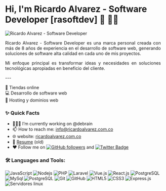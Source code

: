 # Hi, I'm Ricardo Alvarez - Software Developer [rasoftdev] 👋 👨‍💻

<img src="https://ricardoalvarez.com.co/assets/images/site/bannerGit.png" alt="Ricardo Alvarez - Software Developer">

<p align="justify">
Ricardo Alvarez - Software Developer es una marca personal creada con más de 8 años de experiencia en el desarrollo de software web, generando soluciones de software alta calidad en cada uno de mis proyectos.</p>
<p align="justify">
Mi enfoque principal es transformar ideas y necesidades en soluciones tecnológicas apropiadas en beneficio del cliente.
</p>
<p>
---

🛒 Tiendas online<br>
💻 Desarrollo de software web<br>
💽 Hosting y dominios web<br>
</p>

  
### ✨ Quick Facts

-   👨🏽‍💻 I’m currently working on @debrain
-   📫 How to reach me: info@ricardoalvarez.com.co
-   🌐 website: <a target="_blank" href="ricardoalvarez.com.co">ricardoalvarez.com.co</a>
-   📝 [Resume](https://drive.google.com/file/d/133DORKs_g-qGfoibV_JtRnGq-9iGkq-p/view?usp=sharing) (old)
-   ♥ Follow me on [![GitHub followers](https://img.shields.io/github/followers/rasoftdev?label=Follow&style=social)](https://github.com/rasoftdev/?tab=follow) and [![Twitter Badge](https://img.shields.io/badge/-@rasoftdev-1ca0f1?style=flat-square&labelColor=1ca0f1&logo=twitter&logoColor=white&link=https://twitter.com/rasoftdev)](https://twitter.com/aman_atg)

### 🛠️ Languages and Tools:

![JavaScript](https://img.shields.io/badge/-JavaScript-black?style=flat-square&logo=javascript)
![Nodejs](https://img.shields.io/badge/-Nodejs-black?style=flat-square&logo=Node.js)
![PHP](https://img.shields.io/badge/-PHP-black?style=flat-square&logo=PHP)
![Laravel](https://img.shields.io/badge/-Laravel-black?style=flat-square&logo=Laravel)
![Vue.js](https://img.shields.io/badge/-Vue.js-black?style=flat-square&logo=Vue.js)
![React.js](https://img.shields.io/badge/-React-black?style=flat-square&logo=React)
![PostgreSQL](https://img.shields.io/badge/-PostgreSQL-black?style=flat-square&logo=PostgreSQL)
![MySql](https://img.shields.io/badge/-MySql-black?style=flat-square&logo=mysql)
![PostgreSQL](https://img.shields.io/badge/-PostgreSQL-black?style=flat-square&logo=PostgreSQL)
![Git](https://img.shields.io/badge/-Git-black?style=flat-square&logo=git)
![GitHub](https://img.shields.io/badge/-GitHub-black?style=flat-square&logo=github)
![HTML5](https://img.shields.io/badge/-HTML5-black?style=flat-square&logo=html5&logoColor=white)
![CSS3](https://img.shields.io/badge/-CSS3-black?style=flat-square&logo=css3)
![Express.js](https://img.shields.io/badge/-Express-black?style=flat-square&logo=expressjs)
![Servidores linux](https://img.shields.io/badge/-linux-black?style=flat-square&logo=linux)
